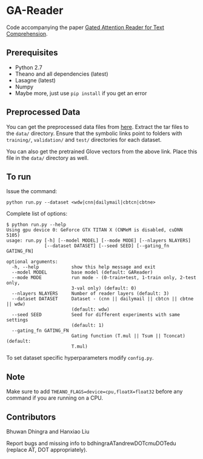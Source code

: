 # GA-Reader
Code accompanying the paper [Gated Attention Reader for Text Comprehension](link).

## Prerequisites
- Python 2.7
- Theano and all dependencies (latest)
- Lasagne (latest)
- Numpy
- Maybe more, just use `pip install` if you get an error


## Preprocessed Data
You can get the preprocessed data files from [here](https://drive.google.com/drive/folders/0B7aCzQIaRTDUZS1EWlRKMmt3OXM?usp=sharing). Extract the tar files to the `data/` directory. Ensure that the symbolic links point to folders with `training/`, `validation/` and `test/` directories for each dataset.

You can also get the pretrained Glove vectors from the above link. Place this file in the `data/` directory as well.

## To run
Issue the command:
```
python run.py --dataset <wdw|cnn|dailymail|cbtcn|cbtne>
```

Complete list of options:
```
$ python run.py --help
Using gpu device 0: GeForce GTX TITAN X (CNMeM is disabled, cuDNN 5105)
usage: run.py [-h] [--model MODEL] [--mode MODE] [--nlayers NLAYERS]
              [--dataset DATASET] [--seed SEED] [--gating_fn GATING_FN]

optional arguments:
  -h, --help            show this help message and exit
  --model MODEL         base model (default: GAReader)
  --mode MODE           run mode - (0-train+test, 1-train only, 2-test only,
                        3-val only) (default: 0)
  --nlayers NLAYERS     Number of reader layers (default: 3)
  --dataset DATASET     Dataset - (cnn || dailymail || cbtcn || cbtne || wdw)
                        (default: wdw)
  --seed SEED           Seed for different experiments with same settings
                        (default: 1)
  --gating_fn GATING_FN
                        Gating function (T.mul || Tsum || Tconcat) (default:
                        T.mul)
```

To set dataset specific hyperparameters modify `config.py`.

## Note
Make sure to add `THEANO_FLAGS=device=cpu,floatX=float32` before any command if you are running on a CPU.

## Contributors
Bhuwan Dhingra and Hanxiao Liu

Report bugs and missing info to bdhingraATandrewDOTcmuDOTedu (replace AT, DOT appropriately).
